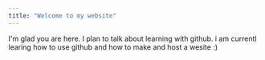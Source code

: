 ```yaml
---
title: "Welcome to my website"
---
```


I'm glad you are here. I plan to talk about learning with github.
i am currentl learing how to use github and how to make and host a wesite :)

